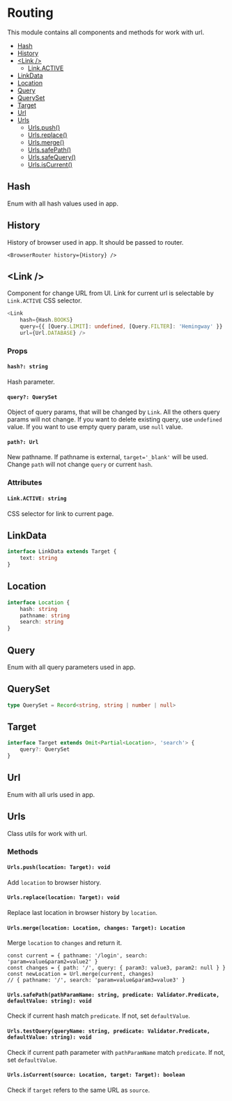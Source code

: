 # Routing

This module contains all components and methods for work with url.

* [Hash](#hash)
* [History](#history)
* [\<Link /\>](#link)
  * [Link.ACTIVE](#link-active)
* [LinkData](#link-data)
* [Location](#location)
* [Query](#query)
* [QuerySet](#query-set)
* [Target](#target)
* [Url](#url)
* [Urls](#urls)
  * [Urls.push()](#urls-push)
  * [Urls.replace()](#urls-replace)
  * [Urls.merge()](#urls-merge)
  * [Urls.safePath()](#urls-safe-path)
  * [Urls.safeQuery()](#urls-safe-query)
  * [Urls.isCurrent()](#urls-is-current)
  
## Hash

Enum with all hash values used in app.

## History

History of browser used in app. It should be passed to router.

```
<BrowserRouter history={History} />
```

## <a name="link"></a>\<Link /\>

Component for change URL from UI. Link for current url is selectable by `Link.ACTIVE` CSS selector.

```typescript jsx
<Link
    hash={Hash.BOOKS}
    query={{ [Query.LIMIT]: undefined, [Query.FILTER]: 'Hemingway' }}
    url={Url.DATABASE} />
```

### Props

#### `hash?: string`

Hash parameter.

#### `query?: QuerySet`

Object of query params, that will be changed by `Link`. All the others query params will not change. If you want to delete existing query, use `undefined` value. If you want to use empty query param, use `null` value. 

#### `path?: Url`

New pathname. If pathname is external, `target='_blank'` will be used. Change `path` will not change `query` or current `hash`.

### Attributes

#### <a name="link-active"></a>`Link.ACTIVE: string`

CSS selector for link to current page.

## <a name="link-data">LinkData</a>

```typescript
interface LinkData extends Target {
    text: string
}
```

## <a name="location">Location</a>

```typescript
interface Location {
    hash: string
    pathname: string
    search: string
}
```

## <a name="query">Query</a>

Enum with all query parameters used in app.

## <a name="query-set">QuerySet</a>

```typescript
type QuerySet = Record<string, string | number | null>
```

## <a name="target">Target</a>

```typescript
interface Target extends Omit<Partial<Location>, 'search'> {
    query?: QuerySet
}
```

## <a name="url">Url</a>

Enum with all urls used in app.

## <a name="urls">Urls</a>

Class utils for work with url.

### Methods

#### <a name="urls-push">`Urls.push(location: Target): void`</a>

Add `location` to browser history.

#### <a name="urls-replace">`Urls.replace(location: Target): void`</a>

Replace last location in browser history by `location`.

#### <a name="urls-merge">`Urls.merge(location: Location, changes: Target): Location`</a>

Merge `location` to `changes` and return it.

```
const current = { pathname: '/login', search: 'param=value&param2=value2' }
const changes = { path: '/', query: { param3: value3, param2: null } }
const newLocation = Url.merge(current, changes)
// { pathname: '/', search: 'param=value&param3=value3' }
```

#### <a name="urls-safe-path">`Urls.safePath(pathParamName: string, predicate: Validator.Predicate, defaultValue: string): void`</a>

Check if current hash match `predicate`. If not, set `defaultValue`.

#### <a name="urls-safe-query">`Urls.testQuery(queryName: string, predicate: Validator.Predicate, defaultValue: string): void`</a>

Check if current path parameter with `pathParamName` match `predicate`. If not, set `defaultValue`.

#### <a name="urls-is-current">`Urls.isCurrent(source: Location, target: Target): boolean`</a>

Check if `target` refers to the same URL as `source`.